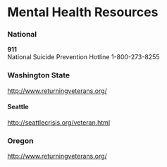 # Mental Health Resources

### National 
**911**  
National Suicide Prevention Hotline 1-800-273-8255

### Washington State
http://www.returningveterans.org/

#### Seattle 
http://seattlecrisis.org/veteran.html

### Oregon
http://www.returningveterans.org/
